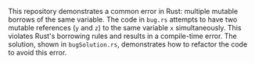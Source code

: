 This repository demonstrates a common error in Rust: multiple mutable borrows of the same variable.  The code in `bug.rs` attempts to have two mutable references (`y` and `z`) to the same variable `x` simultaneously. This violates Rust's borrowing rules and results in a compile-time error. The solution, shown in `bugSolution.rs`, demonstrates how to refactor the code to avoid this error.
